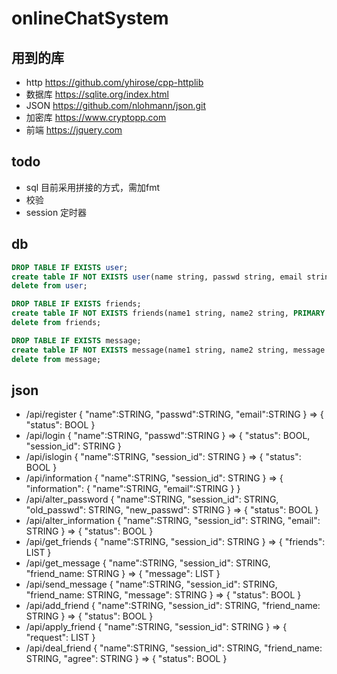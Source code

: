 # onlineChatSystem

## 用到的库

* http <https://github.com/yhirose/cpp-httplib>
* 数据库 <https://sqlite.org/index.html>
* JSON <https://github.com/nlohmann/json.git>
* 加密库 <https://www.cryptopp.com>
* 前端 <https://jquery.com>

## todo

* sql 目前采用拼接的方式，需加fmt
* 校验
* session 定时器

## db 

```sql
DROP TABLE IF EXISTS user;
create table IF NOT EXISTS user(name string, passwd string, email string, PRIMARY KEY (name));
delete from user;

DROP TABLE IF EXISTS friends;
create table IF NOT EXISTS friends(name1 string, name2 string, PRIMARY KEY (name1, name2));
delete from friends;

DROP TABLE IF EXISTS message;
create table IF NOT EXISTS message(name1 string, name2 string, message string);
delete from message;
```

## json

* /api/register { "name":STRING, "passwd":STRING, "email":STRING } => { "status": BOOL }
* /api/login { "name":STRING, "passwd":STRING } => { "status": BOOL, "session_id": STRING }
* /api/islogin { "name":STRING, "session_id": STRING } => { "status": BOOL }
* /api/information { "name":STRING, "session_id": STRING } => { "information": { "name":STRING, "email":STRING } }
* /api/alter_password { "name":STRING, "session_id": STRING, "old_passwd": STRING, "new_passwd": STRING } => { "status": BOOL }
* /api/alter_information { "name":STRING, "session_id": STRING, "email": STRING } => { "status": BOOL }
* /api/get_friends { "name":STRING, "session_id": STRING } => { "friends": LIST }
* /api/get_message { "name":STRING, "session_id": STRING, "friend_name: STRING } => { "message": LIST }
* /api/send_message { "name":STRING, "session_id": STRING, "friend_name: STRING, "message": STRING } => { "status": BOOL }
* /api/add_friend { "name":STRING, "session_id": STRING, "friend_name: STRING } => { "status": BOOL }
* /api/apply_friend { "name":STRING, "session_id": STRING } => { "request": LIST }
* /api/deal_friend { "name":STRING, "session_id": STRING, "friend_name: STRING, "agree": STRING } => { "status": BOOL }